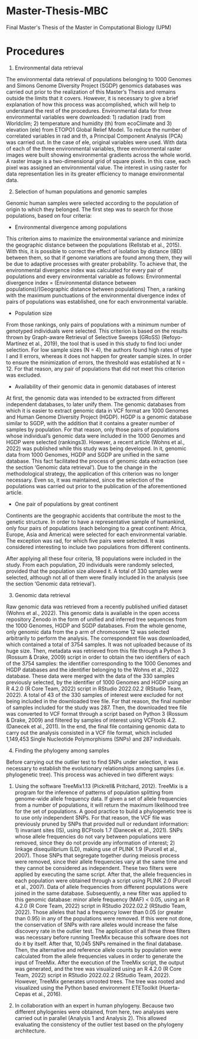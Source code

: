 # Master-Thesis-MBC
Final Master's Thesis of the Master in Computational Biology (UPM)

# Procedures 
1. Environmental data retrieval 

The environmental data retrieval of populations belonging to 1000 Genomes and Simons Genome Diversity Project (SGDP) genomics databases was carried out prior to the realization of this Master’s Thesis and remains outside the limits that it covers. However, it is necessary to give a brief explanation of how this process was accomplished, which will help to understand the rest of the procedures. 
Environmental data for three environmental variables were downloaded: 1) radiation (rad) from Worldclim; 2) temperature and humidity (th) from ecoClimate and 3) elevation (ele) from ETOPO1 Global Relief Model. To reduce the number of correlated variables in rad and th, a Principal Component Analysis (PCA) was carried out. In the case of ele, original variables were used. With data of each of the three environmental variables, three environmental raster images were built showing environmental gradients across the whole world. A raster image is a two-dimensional grid of square pixels. In this case, each pixel was assigned an environmental value. The interest in using raster for data representation lies in its greater efficiency to manage environmental data.

2. Selection of human populations and genomic samples 

Genomic human samples were selected according to the population of origin to which they belonged. The first step was to search for those populations, based on four criteria: 
	
  - Environmental divergence among populations
  
This criterion aims to maximize the environmental variance and minimize the geographic distance between the populations (Rellstab et al., 2015). With this, it is possible to correct the effect of isolation by distance (IBD) between them, so that if genome variations are found among them, they will be due to adaptive processes with greater probability.  To achieve that, the environmental divergence index was calculated for every pair of populations and every environmental variable as follows:
Environmental divergence index = (Environmental distance between populations)/(Geographic distance between populations)
Then, a ranking with the maximum punctuations of the environmental divergence index of pairs of populations was established, one for each environmental variable. 

  - Population size
  
From those rankings, only pairs of populations with a minimum number of genotyped individuals were selected. This criterion is based on the results thrown by Graph-aware Retrieval of Selective Sweeps (GRoSS) (Refoyo-Martínez et al., 2019), the tool that is used in this study to find loci under selection. For low sample sizes (N = 4), the authors found high rates of type I and II errors, whereas it does not happen for greater sample sizes. In order to ensure the minimization of errors, the threshold was established at N = 12. For that reason, any pair of populations that did not meet this criterion was excluded.

   - Availability of their genomic data in genomic databases of interest
  
At first, the genomic data was intended to be extracted from different independent databases, to later unify them. The genomic databases from which it is easier to extract genomic data in VCF format are 1000 Genomes and Human Genome Diversity Project (HGDP). HGDP is a genomic database similar to SGDP, with the addition that it contains a greater number of samples by population. For that reason, only those pairs of populations whose individual’s genomic data were included in the 1000 Genomes and HGDP were selected (rankings3). However, a recent article (Wohns et al., 2022) was published while this study was being developed. In it, genomic data from 1000 Genomes, HGDP and SGDP are unified in the same database. This fact facilitated the process of genomic data extraction (see the section ‘Genomic data retrieval’). Due to the change in the methodological strategy, the application of this criterion was no longer necessary. Even so, it was maintained, since the selection of the populations was carried out prior to the publication of the aforementioned article.

   - One pair of populations by great continent 
  
Continents are the geographic accidents that contribute the most to the genetic structure. In order to have a representative sample of humankind, only four pairs of populations (each belonging to a great continent: Africa, Europe, Asia and America) were selected for each environmental variable. The exception was rad, for which five pairs were selected. It was considered interesting to include two populations from different continents. 

After applying all these four criteria, 18 populations were included in the study. From each population, 20 individuals were randomly selected, provided that the population size allowed it. A total of 330 samples were selected, although not all of them were finally included in the analysis (see the section ‘Genomic data retrieval’).

3. Genomic data retrieval

Raw genomic data was retrieved from a recently published unified dataset (Wohns et al., 2022). This genomic data is available in the open access repository Zenodo in the form of unified and inferred tree sequences from the 1000 Genomes, HGDP and SGDP databases. From the whole genome, only genomic data from the p arm of chromosome 12 was selected arbitrarily to perform the analysis. The correspondent file was downloaded, which contained a total of 3754 samples. It was not uploaded because of its huge size. Then, metadata was retrieved from this file through a Python 3 (Rossum & Drake, 2009) script in order to obtain the two identifiers of each of the 3754 samples: the identifier corresponding to the 1000 Genomes and HGDP databases and the identifier belonging to the Wohns et al., 2022 database. These data were merged with the data of the 330 samples previously selected, by the identifier of 1000 Genomes and HGDP using an R 4.2.0 (R Core Team, 2022) script in RStudio 2022.02.2 (RStudio Team, 2022). A total of 43 of the 330 samples of interest were excluded for not being included in the downloaded tree file. For that reason, the final number of samples included for the study was 287. Then, the downloaded tree file was converted to VCF format through a script based on Python 3 (Rossum & Drake, 2009) and filtered by samples of interest using VCFtools 4.2. (Danecek et al., 2011). In the end, the final file containing genomic data to carry out the analysis consisted in a VCF file format, which included 1,149,453 Single Nucleotide Polymorphisms (SNPs) and 287 individuals.

4. Finding the phylogeny among samples 

Before carrying out the outlier test to find SNPs under selection, it was necessary to establish the evolutionary relationships among samples (i.e. phylogenetic tree). This process was achieved in two different ways: 

1) Using the software TreeMix1.13 (Pickrell& Pritchard, 2012). TreeMix is a program for the inference of patterns of population splitting from genome-wide allele frequency data. If given a set of allele frequencies from a number of populations, it will return the maximum likelihood tree for the set of populations. A good practice to build a phylogenetic tree is to use only independent SNPs. For that reason, the VCF file was previously pruned by SNPs that provided null or redundant information: 1) invariant sites (IS), using BCFtools 1.7 (Danecek et al., 2021). SNPs whose allele frequencies do not vary between populations were removed, since they do not provide any information of interest; 2) linkage disequilibrium (LD), making use of PLINK 1.9 (Purcell et al., 2007). Those SNPs that segregate together during meiosis process were removed, since their allele frequencies vary at the same time and they cannot be considered as independent. These two filters were applied by executing the same script. After that, the allele frequencies in each population were obtained through a script using PLINK 2.0 (Purcell et al., 2007). Data of allele frequencies from different populations were joined in the same database. Subsequently, a new filter was applied to this genomic database: minor allele frequency (MAF) < 0.05, using an R 4.2.0 (R Core Team, 2022) script in RStudio 2022.02.2 (RStudio Team, 2022). Those alleles that had a frequency lower than 0.05 (or greater than 0.95) in any of the populations were removed. If this were not done, the conservation of SNPs with rare alleles would increase the false discovery rate in the outlier test. The application of all these three filters was necessary before running TreeMix because this software does not do it by itself. After that, 10,045 SNPs remained in the final database. Then, the alternative and reference allele counts by population were calculated from the allele frequencies values in order to generate the input of TreeMix. After the execution of the TreeMix script, the output was generated, and the tree was visualized using an R 4.2.0 (R Core Team, 2022) script in RStudio 2022.02.2 (RStudio Team, 2022). However, TreeMix generates unrooted trees. The tree was rooted and visualized using the Python based environment ETEToolkit (Huerta-Cepas et al., 2016).

2) In collaboration with an expert in human phylogeny. 
Because two different phylogenies were obtained, from here, two analyses were carried out in parallel (Analysis 1 and Analysis 2). This allowed evaluating the consistency of the outlier test based on the phylogeny architecture.

